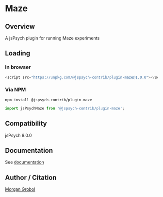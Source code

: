 # Maze

## Overview

A jsPsych plugin for running Maze experiments

## Loading

### In browser

```js
<script src="https://unpkg.com/@jspsych-contrib/plugin-maze@1.0.0"></script>
```

### Via NPM

```
npm install @jspsych-contrib/plugin-maze
```

```js
import jsPsychMaze from '@jspsych-contrib/plugin-maze';
```

## Compatibility

jsPsych 8.0.0

## Documentation

See [documentation](https://github.com/jspsych/jspsych-contrib/blob/main/packages/plugin-maze/docs/jspsych-maze.md)

## Author / Citation

[Morgan Grobol](https://lgrobol.bzh)
